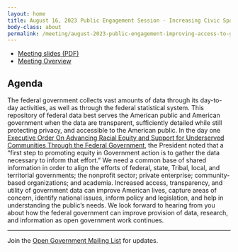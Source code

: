 ```yaml
---
layout: home
title: August 16, 2023 Public Engagement Session - Increasing Civic Space to Engage the Public
body-class: about
permalink: /meeting/august-2023-public-engagement-improving-access-to-government-data-research-and-information/
---
```


* [Meeting slides (PDF)](/assets/files/2023-08-16-ogp-engagement-session-slides-v8.pdf)
* [Meeting Overview](/assets/files/2023-08-16-ogp-forum-engagement-session-agenda.pdf)


## Agenda

The federal government collects vast amounts of data through its day-to-day activities, as well as through the federal statistical system. This repository of federal data best serves the American public and American government when the data are transparent, sufficiently detailed while still protecting privacy, and accessible to the American public. In the day one [Executive Order On Advancing Racial Equity and Support for Underserved Communities Through the Federal Government](https://www.whitehouse.gov/briefing-room/presidential-actions/2021/01/20/executive-order-advancing-racial-equity-and-support-for-underserved-communities-through-the-federal-government/), the President noted that a “first step to promoting equity in Government action is to gather the data necessary to inform that effort.” We need a common base of shared information in order to align the efforts of federal, state, Tribal, local, and territorial governments; the nonprofit sector; private enterprise; community-based organizations; and academia. Increased access, transparency, and utility of government data can improve American lives, capture areas of concern, identify national issues, inform policy and legislation, and help in understanding the public’s needs.
We look forward to hearing from you about how the federal government can improve provision of data, research, and information as open government work continues.

---

Join the [Open Government Mailing List](https://groups.google.com/g/us-open-government) for updates.

